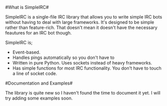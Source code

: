 #What is SimpleIRC#

SimpleIRC is a single-file IRC library that allows you to write simple IRC bots without having to deal with large frameworks. It's designed to be simple rather than feature-rich. That doesn't mean it doesn't have the necessary feautures for an IRC bot though.

SimpleIRC is;

* Event-based.
* Handles pings automatically so you don't have to
* Written in pure Python. Uses sockets instead of heavy frameworks.
* Has simple functions for most IRC functionality. You don't have to touch a line of socket code.

#Documentation and Examples#

The library is quite new so I haven't found the time to document it yet. I will try adding some examples soon.
